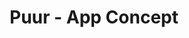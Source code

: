 ---
title: "Puur - App Concept"
slug : "puur-concept-app"
description: ""
type: intern
members:
    - name : "Julie Van Hoecke"
      major: Crossmedia-ontwerp
      minor: "Photo Design"
      academic-year: 2de jaar
thumbnail:
    url: "thumbnail_VanHoeckeJulie_400x400.png"
    alt: ""
    height: 1
    width: 1
    text-color: "e63939"
    background-color: "ffffff"
media:
    - url : "detail1_VanHoeckeJulie.png"
      type: image
    - url : "detail2_VanHoeckeJulie.png"
      type: image
    - url : "detail3_VanHoeckeJulie.png"
      type: image
created: 20/01/2017
order: 11
---